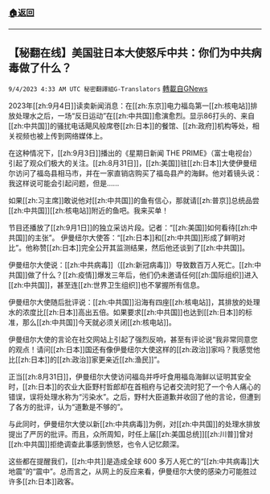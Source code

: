 ###  [:house:返回](README.md)
---


## 【秘翻在线】美国驻日本大使怒斥中共：你们为中共病毒做了什么？
`9/4/2023 4:33 AM UTC 秘密翻譯組G-Translators` [轉載自GNews](https://gnews.org/articles/1641252)

2023年[[zh:9月4日]]读卖新闻消息：在[[zh:东京]]电力福岛第一[[zh:核电站]]排放处理水之后，一场“反日运动”在[[zh:中共国]]愈演愈烈。显示86打头的、来自[[zh:中共国]]的骚扰电话飓风般席卷[[zh:日本]]的餐馆、[[zh:政府]]机构等处，相关视频也被上传到网络媒体上。

在这种情况下，[[zh:9月3日]]播出的《星期日新闻 THE PRIME》（富士电视台）引起了观众们极大的关注。[[zh:8月31日]]，[[zh:美国]]驻[[zh:日本]]大使伊曼纽尔访问了福岛县相马市，并在一家直销店购买了福岛县产的海鲜。他对着镜头说：我这样说可能会引起问题，但是......

如果[[zh:习主席]]敢说他对[[zh:中共国]]的鱼有信心，那就请[[zh:普京]]总统品尝[[zh:中共国]][[zh:核电站]]附近的鱼吧。我来买单！

节目还播放了[[zh:9月1日]]的独立采访片段。记者：“[[zh:美国]]如何看待[[zh:中共国]]的主张”。 伊曼纽尔大使答：“[[zh:日本]]和[[zh:中共国]]形成了鲜明对比”。他称赞[[zh:日本]]完全公开其监测结果，然后他还谈到了[[zh:中共国]]。

伊曼纽尔大使说：[[zh:中共病毒]]（[[zh:新冠病毒]]）导致数百万人死亡。[[zh:中共国]]做了什么？[[zh:疫情]]爆发三年后，他们仍未邀请任何[[zh:国际组织]]进入[[zh:中共国]]，甚至连[[zh:世界卫生组织]]也不掌握所有信息。

伊曼纽尔大使随后批评说：[[zh:中共国]]沿海有四座[[zh:核电站]]，其排放的处理水的浓度比[[zh:日本]]高出五倍。如果要求[[zh:中共国]]也达到[[zh:日本]]的标准，那么[[zh:中共国]]今天就必须关闭[[zh:核电站]]。

伊曼纽尔大使的言论在社交网站上引起了强烈反响，甚至有评论说“我非常同意您的观点！请问[[zh:日本]]国还有像伊曼纽尔大使这样的[[zh:政治]]家吗？我感觉他比[[zh:日本]]的[[zh:政治]]家更亲近[[zh:渔民]]”。

正当[[zh:8月31日]]，伊曼纽尔大使访问福岛并呼吁食用福岛海鲜以证明其安全时，[[zh:日本]]的农业大臣野村哲郎却在首相府与记者交流时犯了一个令人痛心的错误，误将处理水称为“污染水”。之后，野村大臣道歉并收回了他的言论，但遭到了各方的批评，认为“道歉是不够的”。

与此同时，伊曼纽尔大使以新[[zh:中共病毒]]为例，对[[zh:中共国]]的处理水排放提出了严厉的批评。而且，众所周知，时任上届[[zh:美国总统]][[zh:川普]]曾对[[zh:中共国]]拒绝调查此事感到愤怒，也令人记忆颇深。

这些都在提醒我们，[[zh:中共]]是造成全球 600 多万人死亡的“[[zh:中共病毒]]大地震”的“震中”。总而言之，从网上的反应来看，伊曼纽尔大使的感染力可能胜过许多[[zh:日本]]政客。
